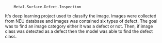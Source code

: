
		Metal-Surface-Defect-Inspection


It's deep learning project used to classify the image. Images were collected from NEU database and images was
contained six types of defect. The goal was to find an image category either it was a defect or not. Then, 
if image class was detected as a defect then the model was able to find the defect class.
